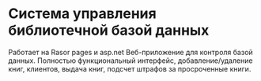 # Система управления библиотечной базой данных
Работает на Rasor pages и asp.net
Веб-приложение для контроля базой данных. Полностью функциональный интерфейс, добавление/удаление книг, клиентов, выдача книг, подсчет штрафов за просроченные книги. 
